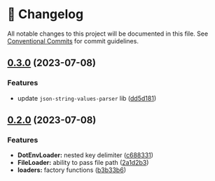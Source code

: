 <!-- markdownlint-disable --><!-- textlint-disable -->

# 📓 Changelog

All notable changes to this project will be documented in this file. See
[Conventional Commits](https://conventionalcommits.org) for commit guidelines.

## [0.3.0](https://github.com/alxevvv/config-loaders/compare/v0.2.0...v0.3.0) (2023-07-08)

### Features

- update `json-string-values-parser` lib ([dd5d181](https://github.com/alxevvv/config-loaders/commit/dd5d18115e8af40309fde2af3a582456b690babd))

## [0.2.0](https://github.com/alxevvv/config-loaders/compare/v0.1.2...v0.2.0) (2023-07-08)

### Features

- **DotEnvLoader:** nested key delimiter ([c688331](https://github.com/alxevvv/config-loaders/commit/c688331f4b94aa49731d581827b4bf40559a5798))
- **FileLoader:** ability to pass file path ([2a1d2b3](https://github.com/alxevvv/config-loaders/commit/2a1d2b3da597dbf1445183df1d712c2970349f86))
- **loaders:** factory functions ([b3b33b6](https://github.com/alxevvv/config-loaders/commit/b3b33b644754f74052db1290dbb63fff8bcc10c8))
